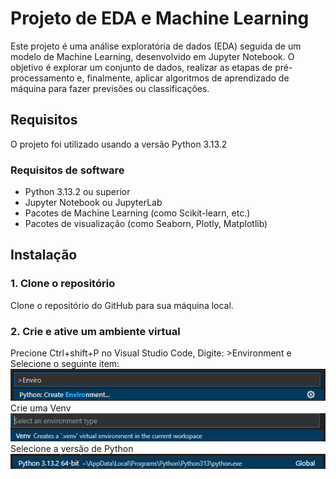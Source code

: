 # Projeto de EDA e Machine Learning

Este projeto é uma análise exploratória de dados (EDA) seguida de um modelo de Machine Learning, desenvolvido em Jupyter Notebook. O objetivo é explorar um conjunto de dados, realizar as etapas de pré-processamento e, finalmente, aplicar algoritmos de aprendizado de máquina para fazer previsões ou classificações.

## Requisitos

O projeto foi utilizado usando a versão Python 3.13.2 

### Requisitos de software

- Python 3.13.2 ou superior
- Jupyter Notebook ou JupyterLab
- Pacotes de Machine Learning (como Scikit-learn, etc.)
- Pacotes de visualização (como Seaborn, Plotly, Matplotlib)

## Instalação

### 1. Clone o repositório

Clone o repositório do GitHub para sua máquina local.

### 2. Crie e ative um ambiente virtual

Precione Ctrl+shift+P no Visual Studio Code, Digite: >Environment e Selecione o seguinte item:
 ![alt text](/imagens/env.png)
Crie uma Venv
 ![alt text](/imagens/venv.png)
Selecione a versão de Python
 ![alt text](/imagens/python.png)

